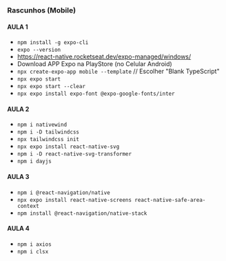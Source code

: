 ### Rascunhos (Mobile)

#### AULA 1

- `npm install -g expo-cli`
- `expo --version`
- https://react-native.rocketseat.dev/expo-managed/windows/
- Download APP Expo na PlayStore (no Celular Android)
- `npx create-expo-app mobile --template` // Escolher "Blank TypeScript"
- `npx expo start`
- `npx expo start --clear`
- `npx expo install expo-font @expo-google-fonts/inter`

#### AULA 2

- `npm i nativewind`
- `npm i -D tailwindcss`
- `npx tailwindcss init`
- `npx expo install react-native-svg`
- `npm i -D react-native-svg-transformer`
- `npm i dayjs`

#### AULA 3

- `npm i @react-navigation/native`
- `npx expo install react-native-screens react-native-safe-area-context`
- `npm install @react-navigation/native-stack`

#### AULA 4

- `npm i axios`
- `npm i clsx`